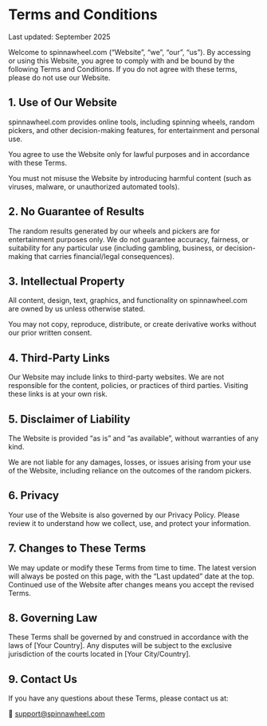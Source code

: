 # Terms and Conditions

Last updated: September 2025

Welcome to spinnawheel.com (“Website”, “we”, “our”, “us”). By accessing or using this Website, you agree to comply with and be bound by the following Terms and Conditions. If you do not agree with these terms, please do not use our Website.

## 1. Use of Our Website

spinnawheel.com provides online tools, including spinning wheels, random pickers, and other decision-making features, for entertainment and personal use.

You agree to use the Website only for lawful purposes and in accordance with these Terms.

You must not misuse the Website by introducing harmful content (such as viruses, malware, or unauthorized automated tools).

## 2. No Guarantee of Results

The random results generated by our wheels and pickers are for entertainment purposes only. We do not guarantee accuracy, fairness, or suitability for any particular use (including gambling, business, or decision-making that carries financial/legal consequences).

## 3. Intellectual Property

All content, design, text, graphics, and functionality on spinnawheel.com are owned by us unless otherwise stated.

You may not copy, reproduce, distribute, or create derivative works without our prior written consent.

## 4. Third-Party Links

Our Website may include links to third-party websites. We are not responsible for the content, policies, or practices of third parties. Visiting these links is at your own risk.

## 5. Disclaimer of Liability

The Website is provided “as is” and “as available”, without warranties of any kind.

We are not liable for any damages, losses, or issues arising from your use of the Website, including reliance on the outcomes of the random pickers.

## 6. Privacy

Your use of the Website is also governed by our Privacy Policy. Please review it to understand how we collect, use, and protect your information.

## 7. Changes to These Terms

We may update or modify these Terms from time to time. The latest version will always be posted on this page, with the “Last updated” date at the top. Continued use of the Website after changes means you accept the revised Terms.

## 8. Governing Law

These Terms shall be governed by and construed in accordance with the laws of [Your Country]. Any disputes will be subject to the exclusive jurisdiction of the courts located in [Your City/Country].

## 9. Contact Us

If you have any questions about these Terms, please contact us at:

📧 support@spinnawheel.com
